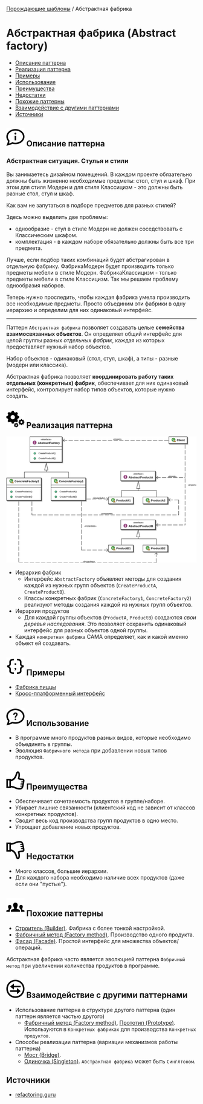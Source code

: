 [Порождающие шаблоны](../#readme) / Абстрактная фабрика

# Абстрактная фабрика (Abstract factory)

* [Описание паттерна](#-описание-паттерна)
* [Реализация паттерна](#-реализация-паттерна)
* [Примеры](#-примеры)
* [Использование](#-использование)
* [Преимущества](#-преимущества)
* [Недостатки](#-недостатки)
* [Похожие паттерны](#-похожие-паттерны)
* [Взаимодействие с другими паттернами](#-взаимодействие-с-другими-паттернами)
* [Источники](#источники)

## ![](../../ui/info.svg) Описание паттерна

### Абстрактная ситуация. Стулья и стили

Вы занимаетесь дизайном помещений. В каждом проекте обязательно должны быть жизненно необходимые предметы: стол, стул и шкаф. При этом для стиля Модерн и для стиля Классицизм - это должны быть разные стол, стул и шкаф.

Как вам не запутаться в подборе предметов для разных стилей?

Здесь можно выделить две проблемы:

* однообразие - стул в стиле Модерн не должен соседствовать с Классическим шкафом.
* комплектация - в каждом наборе обязательно должны быть все три предмета.

Лучше, если подбор таких комбинаций будет абстрагирован в отдельную фабрику. ФабрикаМодерн будет производить только предметы мебели в стиле Модерн. ФабрикаКлассицизм - только предметы мебели в стиле Классицизм. Так мы решаем проблему однообразия наборов.

Теперь нужно проследить, чтобы каждая фабрика умела производить все необходимые предметы. Просто объединим эти фабрики в одну иерархию и определим для них одинаковый интерфейс.

***

Паттерн `Абстрактная фабрика` позволяет создавать целые **семейства взаимосвязанных объектов**. Он определяет общий интерфейс для целой группы разных *отдельных фабрик*, каждая из которых предоставляет нужный набор объектов.

Набор объектов - одинаковый (стол, стул, шкаф), а типы - разные (модерн или классика).

Абстрактная фабрика позволяет **координировать работу таких отдельных (конкретных) фабрик**, обеспечивает для них одинаковый интерфейс, контролирует набор типов объектов, которые нужно создать.

## ![](../../ui/gear.svg) Реализация паттерна

![Схема паттерна Абстрактная фабрика](./scheme/scheme.png)

* Иерархия фабрик
  * Интерфейс `AbstractFactory` объявляет методы для создания каждой из нужных групп объектов (`CreateProductA`, `CreateProductB`).
  * Классы конкретных фабрик (`ConcreteFactory1`, `ConcreteFactory2`) реализуют методы создания каждой из нужных групп объектов.
* Иерархия продуктов
  * Для каждой группы объектов (`ProductA`, `ProductB`) создаются *свои деревья наследования*. Это позволяет сохранить одинаковый интерфейс для разных объектов одной группы.
* Каждая `конкретная фабрика` САМА определяет, как и какой именно объект ей создавать.

## ![](../../ui/code.svg) Примеры

* [Фабрика пиццы](./pizza#readme)
* [Кросс-платформенный интерфейс](./gui#readme)

## ![](../../ui/question.svg) Использование

* В программе много продуктов разных видов, которые необходимо объединять в группы.
* Эволюция `Фабричного метода` при добавлении новых типов продуктов.

## ![](../../ui/good.svg) Преимущества

* Обеспечивает сочетаемость продуктов в группе/наборе.
* Убирает лишние связанности (клиентский код не зависит от классов конкретных продуктов).
* Сводит весь код производства групп продуктов в одно место.
* Упрощает добавление новых продуктов.

## ![](../../ui/bad.svg) Недостатки

* Много классов, большие иерархии.
* Для каждого набора необходимо наличие всех продуктов (даже если они "пустые").

## ![](../../ui/twins.svg) Похожие паттерны

* [Строитель (Builder)](../builder#readme). Фабрика с более тонкой настройкой.
* [Фабричный метод (Factory method)](../factoryMethod#readme). Производство одного продукта.
* [Фасад (Facade)](../../structural/facade#readme). Простой интерфейс для множества объектов/операций.

Абстрактная фабрика часто является эволюцией паттерна `Фабричный метод` при увеличении количества продуктов в программе.

## ![](../../ui/interaction.svg) Взаимодействие с другими паттернами

* Использование паттерна в структуре другого паттерна (один паттерн является частью другого)
  * [Фабричный метод (Factory method)](../factoryMethod#readme), [Прототип (Prototype)](../prototype#readme). Используются в `Конкретных фабриках` для производства `Конкретных продуктов`.
* Способы реализации паттерна (вариации механизмов работы паттерна)
  * [Мост (Bridge)](../../structural/bridge#readme).
  * [Одиночка (Singleton)](../singleton#readme). `Абстрактная фабрика` может быть `Синглтоном`.

## Источники

* [refactoring.guru](https://refactoring.guru/ru/design-patterns/abstract-factory)
